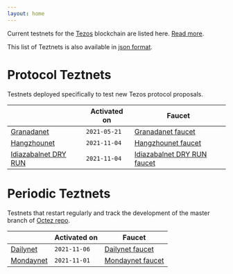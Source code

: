 ```yaml
---
layout: home
---
```


Current testnets for the [Tezos](https://tezos.com) blockchain are listed here. [Read more](about/).

This list of Teztnets is also available in [json format](https://teztnets.xyz/teztnets.json).

# Protocol Teztnets

Testnets deployed specifically to test new Tezos protocol proposals.

| | Activated on | Faucet |
|-------|---------------------|--|
| [Granadanet](/granadanet-about) | `2021-05-21` | [Granadanet faucet](https://faucet.tzalpha.net) |
| [Hangzhounet](/hangzhounet-about) | `2021-11-04` | [Hangzhounet faucet](https://teztnets.xyz/hangzhounet-faucet) |
| [Idiazabalnet DRY RUN](/idiazabalnet-about) | `2021-11-04` | [Idiazabalnet DRY RUN faucet](https://teztnets.xyz/idiazabalnet-faucet) |



# Periodic Teztnets

Testnets that restart regularly and track the development of the master branch of [Octez repo](https://gitlab.com/tezos/tezos/).

| | Activated on | Faucet |
|-------|---------------------|--|
| [Dailynet](/dailynet-2021-11-06-about) | `2021-11-06` | [Dailynet faucet](https://teztnets.xyz/dailynet-2021-11-06-faucet) |
| [Mondaynet](/mondaynet-2021-11-01-about) | `2021-11-01` | [Mondaynet faucet](https://teztnets.xyz/mondaynet-2021-11-01-faucet) |




